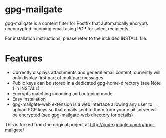 # gpg-mailgate

gpg-mailgate is a content filter for Postfix that automatically encrypts unencrypted incoming email using PGP for select recipients.

For installation instructions, please refer to the included INSTALL file.

# Features
- Correctly displays attachments and general email content; currently will only display first part of multipart messages
- Public keys can be stored in a dedicated gpg-home-directory (see Note 1 in INSTALL)
- Encrypts matching incoming and outgoing mode
- Easy installation
- gpg-mailgate-web extension is a web interface allowing any user to upload PGP keys so that emails sent to them from your mail server will be encrypted (see gpg-mailgate-web directory for details)

This is forked from the original project at http://code.google.com/p/gpg-mailgate/
